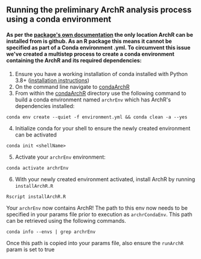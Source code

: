 ## Running the preliminary ArchR analysis process using a conda environment 
#### As per the [package's own documentation](https://www.archrproject.com/index.html) the only location ArchR can be installed from is github. As an R package this means it cannot be specified as part of a Conda environment .yml. To circumvent this issue we've created a multistep process to create a conda environment containing the ArchR and its required dependencies: 
1. Ensure you have a working installation of conda installed with Python 3.8+ ([installation instructions](https://docs.conda.io/en/latest/miniconda.html#macos-installers))
2. On the command line navigate to [condaArchR](../envs/condaArchR/)
3. From within the [condaArchR](../envs/condaArchR/) directory use the following command to build a conda environment named `archrEnv` which has ArchR's dependencies installed: 
```
conda env create --quiet -f environment.yml && conda clean -a --yes
```
4. Initialize conda for your shell to ensure the newly created environment can be activated
```
conda init <shellName>
```
5. Activate your `archrEnv` environment:
```
conda activate archrEnv
```
6. With your newly created environment activated, install ArchR by running `installArchR.R`
```
Rscript installArchR.R
```
Your `archrEnv` now contains ArchR! The path to this env now needs to be specified in your params file prior to execution as `archrCondaEnv`. This path can be retrieved using the following commands. 
```
conda info --envs | grep archrEnv
```
Once this path is copied into your params file, also ensure the `runArchR` param is set to true
 
